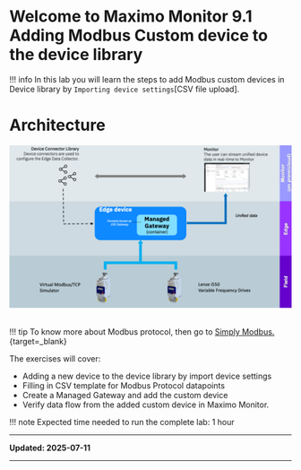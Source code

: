 # Welcome to Maximo Monitor 9.1</br>Adding Modbus Custom device to the device library

!!! info
    In this lab you will learn the steps to add Modbus custom devices in Device library by `Importing device settings`[CSV file upload].

# Architecture

![Architecture](img/index_02.png)</br></br>

!!! tip
    To know more about Modbus protocol, then go to [Simply Modbus.](https://www.simplymodbus.ca/){target=_blank}

The exercises will cover:

* Adding a new device to the device library by import device settings
* Filling in CSV template for Modbus Protocol datapoints
* Create a Managed Gateway and add the custom device
* Verify data flow from the added custom device in Maximo Monitor.


!!! note
    Expected time needed to run the complete lab: 1 hour


---

**Updated: 2025-07-11**

---